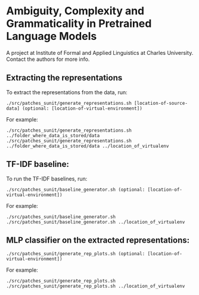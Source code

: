 # Ambiguity, Complexity and Grammaticality in Pretrained Language Models

A project at Institute of Formal and Applied Linguistics at Charles University.
Contact the authors for more info.

## Extracting the representations
To extract the representations from the data, run: 

```
./src/patches_sunit/generate_representations.sh [location-of-source-data] (optional: [location-of-virtual-environment])
```

For example:

```
./src/patches_sunit/generate_representations.sh ../folder_where_data_is_stored/data 
./src/patches_sunit/generate_representations.sh ../folder_where_data_is_stored/data ../location_of_virtualenv 
```

## TF-IDF baseline:

To run the TF-IDF baselines, run:

```
./src/patches_sunit/baseline_generator.sh (optional: [location-of-virtual-environment])
```

For example:

```
./src/patches_sunit/baseline_generator.sh 
./src/patches_sunit/baseline_generator.sh ../location_of_virtualenv 
```

## MLP classifier on the extracted representations:

```
./src/patches_sunit/generate_rep_plots.sh (optional: [location-of-virtual-environment]) 
```

For example:

```
./src/patches_sunit/generate_rep_plots.sh  
./src/patches_sunit/generate_rep_plots.sh ../location_of_virtualenv 
```
